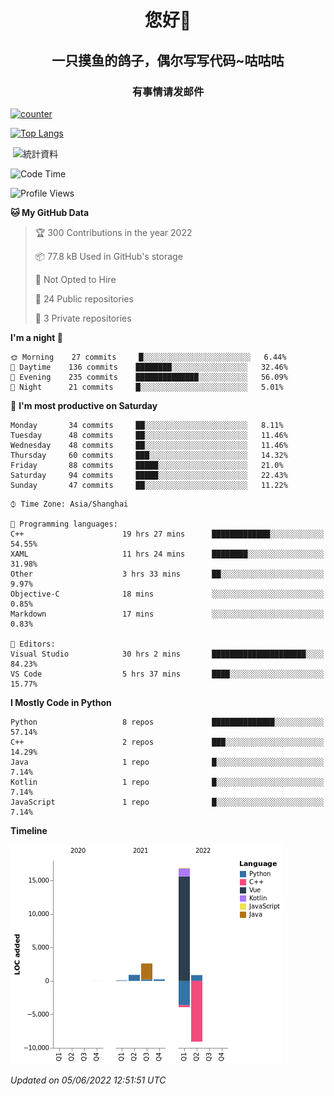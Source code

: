

<!--
**kitUIN/kitUIN** is a ✨ _special_ ✨ repository because its `README.md` (this file) appears on your GitHub profile.

Here are some ideas to get you started:

- 🔭 I’m currently working on ...
- 🌱 I’m currently learning ...
- 👯 I’m looking to collaborate on ...
- 🤔 I’m looking for help with ...
- 💬 Ask me about ...
- 📫 How to reach me: ...
- 😄 Pronouns: ...
- ⚡ Fun fact: ...
-->
<h1 align="center">您好👋</h1>
<h2 align="center">一只摸鱼的鸽子，偶尔写写代码~咕咕咕</h2>
<h3 align="center">有事情请发邮件</h3>

[![counter](https://count.getloli.com/get/@KitUIN?theme=rule34)](https://count.getloli.com/)

[![Top Langs](https://github-readme-stats.vercel.app/api/top-langs/?username=kitUIN&show_icons=true&theme=gruvbox&locale=cn&layout=compact)](https://github.com/anuraghazra/github-readme-stats)

<p>&nbsp;<img align="center" src="https://github-readme-stats.vercel.app/api?username=kitUIN&show_icons=true&theme=gruvbox&locale=cn" alt="統計資料" /></p>


<!--START_SECTION:waka-->
![Code Time](http://img.shields.io/badge/Code%20Time-573%20hrs%2055%20mins-blue)

![Profile Views](http://img.shields.io/badge/Profile%20Views-0-blue)

**🐱 My GitHub Data** 

> 🏆 300 Contributions in the year 2022
 > 
> 📦 77.8 kB Used in GitHub's storage 
 > 
> 🚫 Not Opted to Hire
 > 
> 📜 24 Public repositories 
 > 
> 🔑 3 Private repositories  
 > 
**I'm a night 🦉** 

```text
🌞 Morning    27 commits     █░░░░░░░░░░░░░░░░░░░░░░░░   6.44% 
🌆 Daytime    136 commits    ████████░░░░░░░░░░░░░░░░░   32.46% 
🌃 Evening    235 commits    ██████████████░░░░░░░░░░░   56.09% 
🌙 Night      21 commits     █░░░░░░░░░░░░░░░░░░░░░░░░   5.01%

```
📅 **I'm most productive on Saturday** 

```text
Monday       34 commits     ██░░░░░░░░░░░░░░░░░░░░░░░   8.11% 
Tuesday      48 commits     ██░░░░░░░░░░░░░░░░░░░░░░░   11.46% 
Wednesday    48 commits     ██░░░░░░░░░░░░░░░░░░░░░░░   11.46% 
Thursday     60 commits     ███░░░░░░░░░░░░░░░░░░░░░░   14.32% 
Friday       88 commits     █████░░░░░░░░░░░░░░░░░░░░   21.0% 
Saturday     94 commits     █████░░░░░░░░░░░░░░░░░░░░   22.43% 
Sunday       47 commits     ██░░░░░░░░░░░░░░░░░░░░░░░   11.22%

```


```text
⌚︎ Time Zone: Asia/Shanghai

💬 Programming languages: 
C++                      19 hrs 27 mins      █████████████░░░░░░░░░░░░   54.55% 
XAML                     11 hrs 24 mins      ████████░░░░░░░░░░░░░░░░░   31.98% 
Other                    3 hrs 33 mins       ██░░░░░░░░░░░░░░░░░░░░░░░   9.97% 
Objective-C              18 mins             ░░░░░░░░░░░░░░░░░░░░░░░░░   0.85% 
Markdown                 17 mins             ░░░░░░░░░░░░░░░░░░░░░░░░░   0.83%

📝 Editors: 
Visual Studio            30 hrs 2 mins       █████████████████████░░░░   84.23% 
VS Code                  5 hrs 37 mins       ████░░░░░░░░░░░░░░░░░░░░░   15.77%

```

**I Mostly Code in Python** 

```text
Python                   8 repos             ██████████████░░░░░░░░░░░   57.14% 
C++                      2 repos             ███░░░░░░░░░░░░░░░░░░░░░░   14.29% 
Java                     1 repo              █░░░░░░░░░░░░░░░░░░░░░░░░   7.14% 
Kotlin                   1 repo              █░░░░░░░░░░░░░░░░░░░░░░░░   7.14% 
JavaScript               1 repo              █░░░░░░░░░░░░░░░░░░░░░░░░   7.14%

```


**Timeline**

![Chart not found](https://raw.githubusercontent.com/kitUIN/kitUIN/main/charts/bar_graph.png) 


 *Updated on 05/06/2022 12:51:51 UTC*
<!--END_SECTION:waka-->
